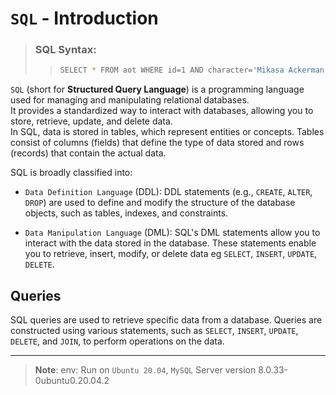 # `SQL` - Introduction
> ### SQL Syntax:
>> ```bash
>> SELECT * FROM aot WHERE id=1 AND character='Mikasa Ackerman';
>> ```

`SQL` (short for **Structured Query Language**) is a programming language used for managing and manipulating relational databases.  
It provides a standardized way to interact with databases, allowing you to store, retrieve, update, and delete data.  
In SQL, data is stored in tables, which represent entities or concepts. Tables consist of columns (fields) that define the type of data stored and rows (records) that contain the actual data.

SQL is broadly classified into:
- `Data Definition Language` (DDL): DDL statements (e.g., `CREATE`, `ALTER`, `DROP`) are used to define and modify the structure of the database objects, such as tables, indexes, and constraints.

- `Data Manipulation Language` (DML): SQL's DML statements allow you to interact with the data stored in the database. These statements enable you to retrieve, insert, modify, or delete data eg `SELECT`, `INSERT`, `UPDATE`, `DELETE`.

## Queries
SQL queries are used to retrieve specific data from a database. Queries are constructed using various statements, such as `SELECT`, `INSERT`, `UPDATE`, `DELETE`, and `JOIN`, to perform operations on the data.

---
> **Note**: 
> env:
> Run on `Ubuntu 20.04`, `MySQL` Server version 8.0.33-0ubuntu0.20.04.2
